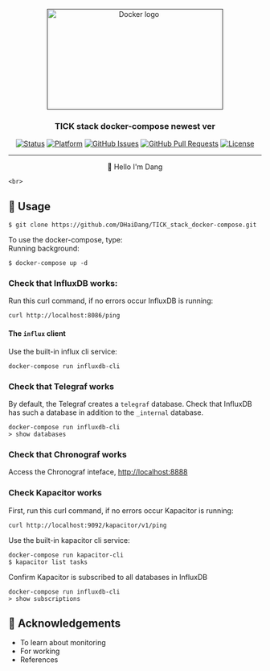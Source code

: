 <p align="center">
  <a href="" rel="noopener">
 <img width=350px height=200px src="https://i.imgur.com/PgdzSa8.png" alt="Docker logo"></a>
</p>

<h3 align="center">TICK stack docker-compose newest ver</h3>

<div align="center">

[![Status](https://img.shields.io/badge/status-active-success.svg)]()
[![Platform](https://img.shields.io/badge/platform-TICKstack-orange.svg)](https://www.influxdata.com/blog/introduction-to-influxdatas-influxdb-and-tick-stack/)
[![GitHub Issues](https://img.shields.io/github/issues/DHaiDang/TICK_stack_docker-compose.svg)](https://github.com/DHaiDang/TICK_stack_docker-compose/issues)
[![GitHub Pull Requests](https://img.shields.io/github/issues-pr/DHaiDang/TICK_stack_docker-compose.svg)](https://github.com/DHaiDang/TICK_stack_docker-compose/pulls)
[![License](https://img.shields.io/badge/license-InfluxData-blue.svg)](https://github.com/influxdata)

</div>

---

<p align="center"> 🤖 Hello I'm Dang

    <br> 
</p>

## 🎈 Usage <a name = "usage"></a>

```
$ git clone https://github.com/DHaiDang/TICK_stack_docker-compose.git
```

To use the docker-compose, type:<br>
Running background:

```
$ docker-compose up -d
```

### Check that InfluxDB works:

Run this curl command, if no errors occur InfluxDB is running:

    curl http://localhost:8086/ping

#### The `influx` client

Use the built-in influx cli service:

    docker-compose run influxdb-cli

### Check that Telegraf works

By default, the Telegraf creates a `telegraf` database.
Check that InfluxDB has such a database in addition to the `_internal` database.

    docker-compose run influxdb-cli
    > show databases

### Check that Chronograf works

Access the Chronograf inteface, [http://localhost:8888](http://localhost:8888)

### Check Kapacitor works

First, run this curl command, if no errors occur Kapacitor is running:

    curl http://localhost:9092/kapacitor/v1/ping


Use the built-in kapacitor cli service:

    docker-compose run kapacitor-cli
    $ kapacitor list tasks

Confirm Kapacitor is subscribed to all databases in InfluxDB

    docker-compose run influxdb-cli
    > show subscriptions

## 🎉 Acknowledgements <a name = "acknowledgement"></a>

- To learn about monitoring
- For working
- References
